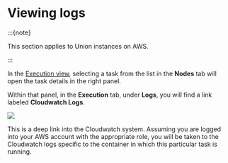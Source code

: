 # Viewing logs

:::{note}

This section applies to Union instances on AWS.

:::

In the [Execution view](../workflows/viewing-workflow-executions), selecting a task from the list in the **Nodes** tab will open the task details in the right panel.

Within that panel, in the **Execution** tab, under **Logs**, you will find a link labeled **Cloudwatch Logs**.

![](/_static/images/cloudwatch-logs.png)

This is a deep link into the Cloudwatch system.
Assuming you are logged into your AWS account with the appropriate role, you will be taken to the Cloudwatch logs specific to the container in which this particular task is running.
